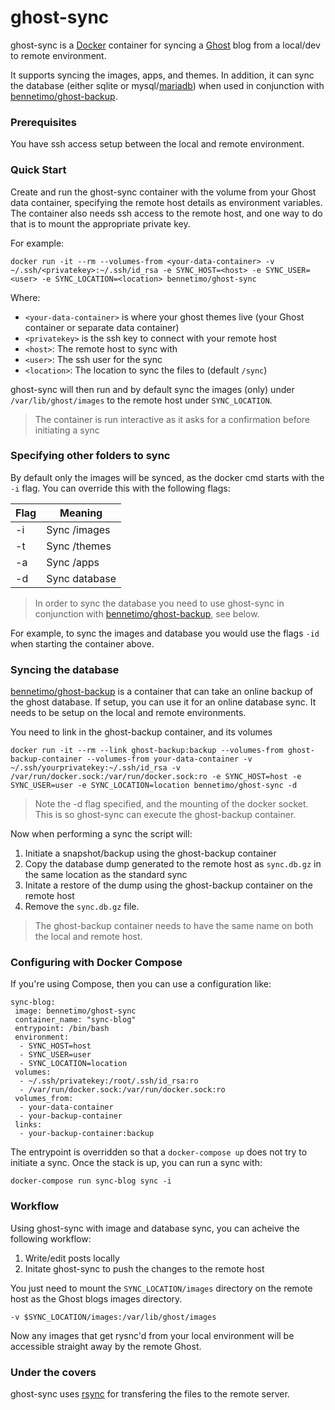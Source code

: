 # ghost-sync

ghost-sync is a [Docker](https://www.docker.com/) container for syncing a [Ghost](https://ghost.org/) blog from a local/dev to remote environment.

It supports syncing the images, apps, and themes. In addition, it can sync the database (either sqlite or mysql/[mariadb](https://hub.docker.com/_/mariadb/)) when used in conjunction with [bennetimo/ghost-backup](https://github.com/bennetimo/ghost-backup). 

### Prerequisites
You have ssh access setup between the local and remote environment.

### Quick Start

Create and run the ghost-sync container with the volume from your Ghost data container, specifying the remote host details as environment variables. The container also needs ssh access to the remote host, and one way to do that is to mount the appropriate private key. 

For example:

`docker run -it --rm --volumes-from <your-data-container> -v ~/.ssh/<privatekey>:~/.ssh/id_rsa -e SYNC_HOST=<host> -e SYNC_USER=<user> -e SYNC_LOCATION=<location> bennetimo/ghost-sync`

Where:

 * `<your-data-container>` is where your ghost themes live (your Ghost container or separate data container)
 * `<privatekey>` is the ssh key to connect with your remote host
 * `<host>`: The remote host to sync with
 * `<user>`: The ssh user for the sync
 * `<location>`: The location to sync the files to (default `/sync`)

ghost-sync will then run and by default sync the images (only) under `/var/lib/ghost/images` to the remote host under `SYNC_LOCATION`.

> The container is run interactive as it asks for a confirmation before initiating a sync

### Specifying other folders to sync

By default only the images will be synced, as the docker cmd starts with the `-i` flag. You can override this with the following flags:

| Flag  |  Meaning      |
| ----- | ------------- |
| -i    | Sync /images 	|
| -t    | Sync /themes  | 
| -a  	| Sync /apps    | 
| -d 	| Sync database |

> In order to sync the database you need to use ghost-sync in conjunction with [bennetimo/ghost-backup](https://github.com/bennetimo/ghost-backup), see below.

For example, to sync the images and database you would use the flags `-id` when starting the container above. 

### Syncing the database
[bennetimo/ghost-backup](https://github.com/bennetimo/ghost-backup) is a container that can take an online backup of the ghost database. If setup, you can use it for an online database sync. It needs to be setup on the local and remote environments.

You need to link in the ghost-backup container, and its volumes

`docker run -it --rm --link ghost-backup:backup --volumes-from ghost-backup-container --volumes-from your-data-container -v ~/.ssh/yourprivatekey:~/.ssh/id_rsa -v /var/run/docker.sock:/var/run/docker.sock:ro -e SYNC_HOST=host -e SYNC_USER=user -e SYNC_LOCATION=location bennetimo/ghost-sync -d`

> Note the -d flag specified, and the mounting of the docker socket. This is so ghost-sync can execute the ghost-backup container.

Now when performing a sync the script will:

 1. Initiate a snapshot/backup using the ghost-backup container
 1. Copy the database dump generated to the remote host as `sync.db.gz` in the same location as the standard sync
 1. Initate a restore of the dump using the ghost-backup container on the remote host
 1. Remove the `sync.db.gz` file.

> The ghost-backup container needs to have the same name on both the local and remote host.

### Configuring with Docker Compose
If you're using Compose, then you can use a configuration like:

```
sync-blog:
 image: bennetimo/ghost-sync
 container_name: "sync-blog"
 entrypoint: /bin/bash
 environment:
  - SYNC_HOST=host
  - SYNC_USER=user
  - SYNC_LOCATION=location
 volumes:
  - ~/.ssh/privatekey:/root/.ssh/id_rsa:ro
  - /var/run/docker.sock:/var/run/docker.sock:ro
 volumes_from:
  - your-data-container
  - your-backup-container
 links:
  - your-backup-container:backup
 ```

The entrypoint is overridden so that a `docker-compose up` does not try to initiate a sync. Once the stack is up, you can run a sync with:

`docker-compose run sync-blog sync -i`

### Workflow
Using ghost-sync with image and database sync, you can acheive the following workflow:

 1. Write/edit posts locally
 1. Initate ghost-sync to push the changes to the remote host

You just need to mount the `SYNC_LOCATION/images` directory on the remote host as the Ghost blogs images directory.

`-v $SYNC_LOCATION/images:/var/lib/ghost/images`

Now any images that get rysnc'd from your local environment will be accessible straight away by the remote Ghost. 

### Under the covers
ghost-sync uses [rsync](http://linux.about.com/library/cmd/blcmdl1_rsync.htm) for transfering the files to the remote server. 



